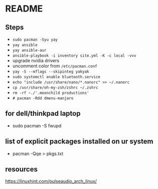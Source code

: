 # README

## Steps

- `sudo pacman -Syu yay`
- `yay ansible`
- `yay ansible-aur`
- `ansible-playbook -i inventory site.yml -K -c local -vvv`
- upgrade nvidia drivers
- uncomment color from `/etc/pacman.conf`
- `yay -S --mflags --skipinteg yakyak`
- `sudo systemctl enable bluetooth.service`
- `echo "include /usr/share/nano/*.nanorc" >> ~/.nanorc`
- `cp /usr/share/oh-my-zsh/zshrc ~/.zshrc`
- `rm -rf ~./'.moonchild productions'`
- `# pacman -Rdd dmenu-manjaro`

## for dell/thinkpad laptop

- sudo pacman -S fwupd

## list of explicit packages installed on ur system

- pacman -Qqe  > pkgs.txt

## resources

https://linuxhint.com/pulseaudio_arch_linux/
